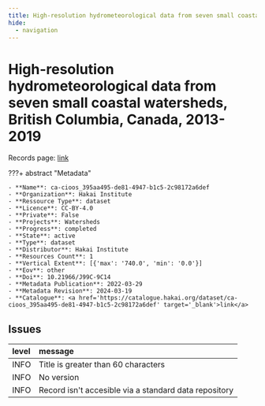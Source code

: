 ```yaml
---
title: High-resolution hydrometeorological data from seven small coastal watersheds, British Columbia, Canada, 2013-2019
hide:
  - navigation
---
```


# High-resolution hydrometeorological data from seven small coastal watersheds, British Columbia, Canada, 2013-2019

Records page: <a href='https://catalogue.hakai.org/dataset/ca-cioos_395aa495-de81-4947-b1c5-2c98172a6def' target='_blank'>link</a>

???+ abstract "Metadata"

    - **Name**: ca-cioos_395aa495-de81-4947-b1c5-2c98172a6def 
    - **Organization**: Hakai Institute 
    - **Ressource Type**: dataset 
    - **Licence**: CC-BY-4.0 
    - **Private**: False 
    - **Projects**: Watersheds 
    - **Progress**: completed 
    - **State**: active 
    - **Type**: dataset 
    - **Distributor**: Hakai Institute 
    - **Resources Count**: 1 
    - **Vertical Extent**: [{'max': '740.0', 'min': '0.0'}] 
    - **Eov**: other 
    - **Doi**: 10.21966/J99C-9C14 
    - **Metadata Publication**: 2022-03-29 
    - **Metadata Revision**: 2024-03-19 
    - **Catalogue**: <a href='https://catalogue.hakai.org/dataset/ca-cioos_395aa495-de81-4947-b1c5-2c98172a6def' target='_blank'>link</a> 

<div id='map'></div>




## Issues
| level   | message                                               |
|:--------|:------------------------------------------------------|
| INFO    | Title is greater than 60 characters                   |
| INFO    | No version                                            |
| INFO    | Record isn't accesible via a standard data repository |


<script>
   document.addEventListener("DOMContentLoaded", function() {
    var map = L.map('map').setView([51.505, -125.09], 5);
    L.tileLayer('https://tile.openstreetmap.org/{z}/{x}/{y}.png', {
        maxZoom: 19,
        attribution: '&copy; <a href="http://www.openstreetmap.org/copyright">OpenStreetMap</a>'
    }).addTo(map);
    var geojsonFeature = {
        "type": "Feature",
        "properties": {
            "name" : "High-resolution hydrometeorological data from seven small coastal watersheds, British Columbia, Canada, 2013-2019"
        },
        "geometry": {'type': 'Polygon', 'coordinates': [[[-128.2, 51.61], [-128.0, 51.61], [-128.0, 51.69], [-128.2, 51.69], [-128.2, 51.61]]]}
    }
    L.geoJSON(geojsonFeature).addTo(map);
   })
</script>